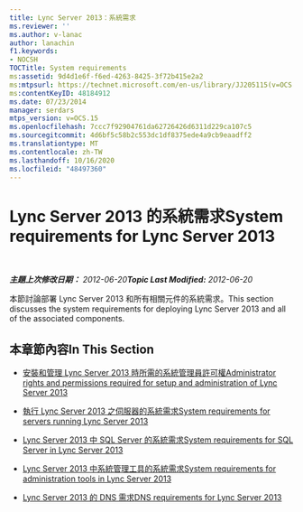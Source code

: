 ```yaml
---
title: Lync Server 2013：系統需求
ms.reviewer: ''
ms.author: v-lanac
author: lanachin
f1.keywords:
- NOCSH
TOCTitle: System requirements
ms:assetid: 9d4d1e6f-f6ed-4263-8425-3f72b415e2a2
ms:mtpsurl: https://technet.microsoft.com/en-us/library/JJ205115(v=OCS.15)
ms:contentKeyID: 48184912
ms.date: 07/23/2014
manager: serdars
mtps_version: v=OCS.15
ms.openlocfilehash: 7ccc7f92904761da62726426d6311d229ca107c5
ms.sourcegitcommit: 4d6bf5c58b2c553dc1df8375ede4a9cb9eaadff2
ms.translationtype: MT
ms.contentlocale: zh-TW
ms.lasthandoff: 10/16/2020
ms.locfileid: "48497360"
---
```

# <a name="system-requirements-for-lync-server-2013"></a><span data-ttu-id="097ad-102">Lync Server 2013 的系統需求</span><span class="sxs-lookup"><span data-stu-id="097ad-102">System requirements for Lync Server 2013</span></span>

<div data-xmlns="http://www.w3.org/1999/xhtml">

<div class="topic" data-xmlns="http://www.w3.org/1999/xhtml" data-msxsl="urn:schemas-microsoft-com:xslt" data-cs="https://msdn.microsoft.com/">

<div data-asp="https://msdn2.microsoft.com/asp">



</div>

<div id="mainSection">

<div id="mainBody">

<span> </span>

<span data-ttu-id="097ad-103">_**主題上次修改日期：** 2012-06-20_</span><span class="sxs-lookup"><span data-stu-id="097ad-103">_**Topic Last Modified:** 2012-06-20_</span></span>

<span data-ttu-id="097ad-104">本節討論部署 Lync Server 2013 和所有相關元件的系統需求。</span><span class="sxs-lookup"><span data-stu-id="097ad-104">This section discusses the system requirements for deploying Lync Server 2013 and all of the associated components.</span></span>

<div>

## <a name="in-this-section"></a><span data-ttu-id="097ad-105">本章節內容</span><span class="sxs-lookup"><span data-stu-id="097ad-105">In This Section</span></span>

  - [<span data-ttu-id="097ad-106">安裝和管理 Lync Server 2013 時所需的系統管理員許可權</span><span class="sxs-lookup"><span data-stu-id="097ad-106">Administrator rights and permissions required for setup and administration of Lync Server 2013</span></span>](lync-server-2013-administrator-rights-and-permissions-required-for-setup-and-administration.md)

  - [<span data-ttu-id="097ad-107">執行 Lync Server 2013 之伺服器的系統需求</span><span class="sxs-lookup"><span data-stu-id="097ad-107">System requirements for servers running Lync Server 2013</span></span>](lync-server-2013-system-requirements-for-servers-running-lync-server-2013.md)

  - [<span data-ttu-id="097ad-108">Lync Server 2013 中 SQL Server 的系統需求</span><span class="sxs-lookup"><span data-stu-id="097ad-108">System requirements for SQL Server in Lync Server 2013</span></span>](lync-server-2013-system-requirements-for-sql-server.md)

  - [<span data-ttu-id="097ad-109">Lync Server 2013 中系統管理工具的系統需求</span><span class="sxs-lookup"><span data-stu-id="097ad-109">System requirements for administration tools in Lync Server 2013</span></span>](lync-server-2013-system-requirements-for-administration-tools.md)

  - [<span data-ttu-id="097ad-110">Lync Server 2013 的 DNS 需求</span><span class="sxs-lookup"><span data-stu-id="097ad-110">DNS requirements for Lync Server 2013</span></span>](lync-server-2013-dns-requirements.md)

</div>

</div>

<span> </span>

</div>

</div>

</div>

